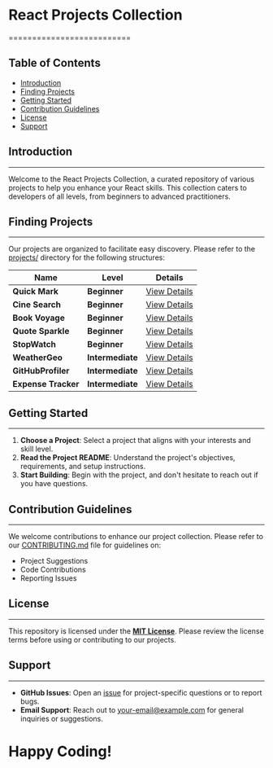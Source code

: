 # React Projects Collection
==========================

**Table of Contents**
-----------------

* [Introduction](#introduction)
* [Finding Projects](#finding-projects)
* [Getting Started](#getting-started)
* [Contribution Guidelines](#contribution-guidelines)
* [License](#license)
* [Support](#support)

## Introduction
------------

Welcome to the React Projects Collection, a curated repository of various projects to help you enhance your React skills. This collection caters to developers of all levels, from beginners to advanced practitioners.

## Finding Projects
-------------------

Our projects are organized to facilitate easy discovery. Please refer to the [projects/](projects/) directory for the following structures:

| **Name** | **Level** | **Details** |
| --- | --- | --- |
| **Quick Mark** | **Beginner** | [View Details](projects/beginner/quickmark.md) |
| **Cine Search** | **Beginner** | [View Details](projects/beginner/cinesearch.md) |
| **Book Voyage** | **Beginner** | [View Details](projects/beginner/BookVoyage.md) |
| **Quote Sparkle** | **Beginner** | [View Details](projects/beginner/QuoteSparkle.md) |
| **StopWatch** | **Beginner** | [View Details](projects/beginner/StopWatch.md) |
| **WeatherGeo** | **Intermediate** | [View Details](projects/intermediate/WeatherGeo.md) |
| **GitHubProfiler** | **Intermediate** | [View Details](projects/intermediate/GitHubProfiler.md) |
| **Expense Tracker** | **Intermediate** | [View Details](projects/intermediate/ExpenseTracker.md) |



## Getting Started
-----------------

1. **Choose a Project**: Select a project that aligns with your interests and skill level.
2. **Read the Project README**: Understand the project's objectives, requirements, and setup instructions.
3. **Start Building**: Begin with the project, and don't hesitate to reach out if you have questions.

## Contribution Guidelines
-------------------------

We welcome contributions to enhance our project collection. Please refer to our [CONTRIBUTING.md](CONTRIBUTING.md) file for guidelines on:

* Project Suggestions
* Code Contributions
* Reporting Issues

## License
-------

This repository is licensed under the **[MIT License](LICENSE)**. Please review the license terms before using or contributing to our projects.

## Support
----------

* **GitHub Issues**: Open an [issue](https://github.com/your-username/awesome-projects-for-frontend-devs/issues) for project-specific questions or to report bugs.
* **Email Support**: Reach out to [your-email@example.com](mailto:rb3botsher@google.com) for general inquiries or suggestions.

**Happy Coding!**
==================
